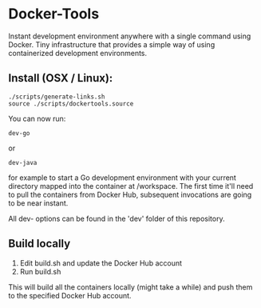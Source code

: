 # Docker-Tools

Instant development environment anywhere with a single command using Docker. Tiny infrastructure that provides a simple way of using containerized development environments.

## Install (OSX / Linux):
~~~~
./scripts/generate-links.sh
source ./scripts/dockertools.source
~~~~

You can now run:
~~~~
dev-go
~~~~
or
~~~~
dev-java
~~~~
for example to start a Go development environment with your current directory mapped into the container at /workspace. The first time it'll need to pull the containers from Docker Hub, subsequent invocations are going to be near instant.

All dev-<language> options can be found in the 'dev' folder of this repository. 

## Build locally

 1. Edit build.sh and update the Docker Hub account
 2. Run build.sh
 
This will build all the containers locally (might take a while) and push them to the specified Docker Hub account.

